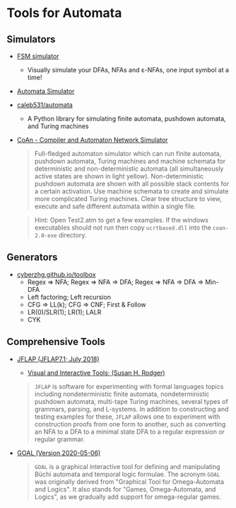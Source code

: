# Tools for Automata


## Simulators
- [FSM simulator](http://ivanzuzak.info/noam/webapps/fsm_simulator/)
  - Visually simulate your DFAs, NFAs and ε-NFAs, one input symbol at a time!

- [Automata Simulator](https://automatonsimulator.com/)

- [caleb531/automata](https://github.com/caleb531/automata)
  - A Python library for simulating finite automata, pushdown automata, and Turing machines

- [CoAn - Compiler and Automaton Network Simulator](https://www.elstel.org/coan/index.html.en)
  > Full-fledged automaton simulator which can run finite automata, pushdown automata,
  Turing machines and machine schemata for deterministic and non-deterministic automata
  (all simultaneously active states are shown in light yellow).
  Non-deterministic pushdown automata are shown with all possible stack contents
  for a certain activation.
  Use machine schemata to create and simulate more complicated Turing machines.
  Clear tree structure to view, execute and safe different automata within a single file.

  > Hint: Open Test2.atm to get a few examples. If the windows executables should not run then copy `ucrtbased.dll` into the `coan-2.0-exe` directory.

## Generators
- [cyberzhg.github.io/toolbox](https://cyberzhg.github.io/toolbox/)
  - Regex => NFA; Regex => NFA => DFA; Regex => NFA => DFA => Min-DFA
  - Left factoring; Left recursion
  - CFG => LL(k); CFG => CNF; First & Follow
  - LR(0)/SLR(1); LR(1); LALR
  - CYK

## Comprehensive Tools
- [JFLAP (JFLAP7.1; July 2018)](http://www.jflap.org/)
  - [Visual and Interactive Tools; (Susan H. Rodger)](https://users.cs.duke.edu/~rodger/tools/tools.html)
  > `JFLAP` is software for experimenting with formal languages topics
  including nondeterministic finite automata, nondeterministic pushdown automata,
  multi-tape Turing machines, several types of grammars, parsing, and L-systems.
  In addition to constructing and testing examples for these,
  `JFLAP` allows one to experiment with construction proofs from one form to another,
  such as converting an NFA to a DFA to a minimal state DFA to a regular expression
  or regular grammar.

- [GOAL (Version 2020-05-06)](http://goal.im.ntu.edu.tw/wiki/doku.php)
  > `GOAL` is a graphical interactive tool for
  defining and manipulating Büchi automata and temporal logic formulae.
  The acronym `GOAL` was originally derived from "Graphical Tool
  for Omega-Automata and Logics".
  It also stands for "Games, Omega-Automata, and Logics",
  as we gradually add support for omega-regular games.